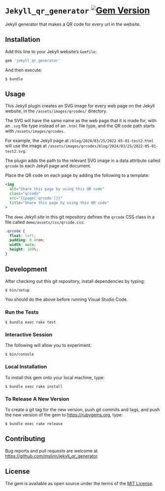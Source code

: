 # `Jekyll_qr_generator` [![Gem Version](https://badge.fury.io/rb/jekyll_qr_generator.svg)](https://badge.fury.io/rb/jekyll_qr_generator)

Jekyll generator that makes a QR code for every url in the website.


## Installation

Add this line to your Jekyll website&rsquo;s `Gemfile`:

```ruby
gem 'jekyll_qr_generator'
```

And then execute:

```shell
$ bundle
```


## Usage

This Jekyll plugin creates an SVG image for every web page on the Jekyll website,
in the `/assets/images/qrcodes/` directory.

The SVG will have the same name as the web page that it is made for,
with an `.svg` file type instead of an `.html` file type, and the QR code path starts with `/assets/images/qrcodes`.

For example, the Jekyll page at `/blog/2024/03/25/2022-05-01-test2.html` will use the image at `/assets/images/qrcodes/blog/2024/03/25/2022-05-01-test2.svg`.

The plugin adds the path to the relevant SVG image in a data attribute called `qrcode` to each Jekyll page and document.

Place the QR code on each page by adding the following to a template:

```html
<img
  alt="Share this page by using this QR code"
  class="qrcode"
  src="{{page['qrcode']}}"
  title="Share this page by using this QR code"
>
```

The `demo` Jekyll site in this git repository defines the `qrcode` CSS class in a file called `demo/assets/css/qrcode.css`:

```css
.qrcode {
  float: left;
  padding: 0.4rem;
  width: auto;
  height: 100%;
}
```


## Development

After checking out this git repository, install dependencies by typing:

```shell
$ bin/setup
```

You should do the above before running Visual Studio Code.


### Run the Tests

```shell
$ bundle exec rake test
```


### Interactive Session

The following will allow you to experiment:

```shell
$ bin/console
```


### Local Installation

To install this gem onto your local machine, type:

```shell
$ bundle exec rake install
```


### To Release A New Version

To create a git tag for the new version, push git commits and tags,
and push the new version of the gem to https://rubygems.org, type:

```shell
$ bundle exec rake release
```


## Contributing

Bug reports and pull requests are welcome at https://github.com/mslinn/jekyll_qr_generator.


## License

The gem is available as open source under the terms of the [MIT License](https://opensource.org/licenses/MIT).
